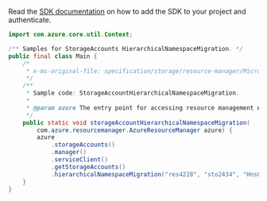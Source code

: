 Read the [SDK documentation](https://github.com/Azure/azure-sdk-for-java/blob/azure-resourcemanager_2.14.0/sdk/resourcemanager/azure-resourcemanager/README.md) on how to add the SDK to your project and authenticate.

```java
import com.azure.core.util.Context;

/** Samples for StorageAccounts HierarchicalNamespaceMigration. */
public final class Main {
    /*
     * x-ms-original-file: specification/storage/resource-manager/Microsoft.Storage/stable/2021-09-01/examples/StorageAccountHierarchicalNamespaceMigration.json
     */
    /**
     * Sample code: StorageAccountHierarchicalNamespaceMigration.
     *
     * @param azure The entry point for accessing resource management APIs in Azure.
     */
    public static void storageAccountHierarchicalNamespaceMigration(
        com.azure.resourcemanager.AzureResourceManager azure) {
        azure
            .storageAccounts()
            .manager()
            .serviceClient()
            .getStorageAccounts()
            .hierarchicalNamespaceMigration("res4228", "sto2434", "HnsOnValidationRequest", Context.NONE);
    }
}
```
